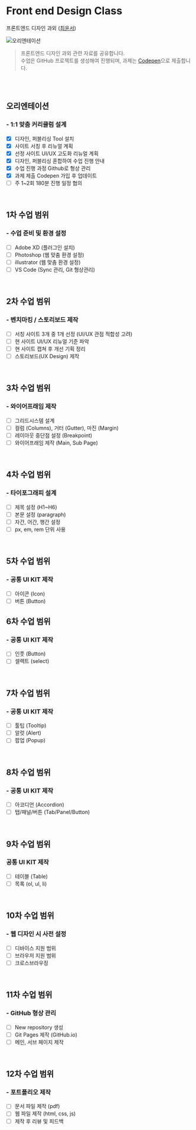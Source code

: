 # Front end Design Class
프론트엔드 디자인 과외 ([최윤서](https://github.com/yoonie1005))

![오리엔테이션](../resouce/images/오리엔테이션.png)
> 프론트엔드 디자인 과외 관련 자료를 공유합니다. <br>
> 수업은 GitHub 프로젝트를 생성해여 진행되며, 과제는 [Codepen](https://codepen.io/your-work)으로 제출합니다.

<br>
<br>

## 오리엔테이션
### - 1:1 맞춤 커리큘럼 설계
- [x] 디자인, 퍼블리싱 Tool 설치
- [x] 사이트 서칭 후 리뉴얼 계획
- [x] 선정 사이트 UI/UX 고도화 리뉴얼 계획
- [x] 디자인, 퍼블리싱 혼합하여 수업 진행 안내
- [x] 수업 진행 과정 Github로 형상 관리
- [x] 과제 제출 Codepen 가입 후 업데이트
- [ ] 주 1~2회 180분 진행 일정 협의

<br>

## 1차 수업 범위
### - 수업 준비 및 환경 설정
- [ ] Adobe XD (플러그인 설치)
- [ ] Photoshop (웹 맞춤 환경 설정)
- [ ] illustrator (웹 맞춤 환경 설정)
- [ ] VS Code (Sync 관리, Git 형상관리)

<br>

## 2차 수업 범위
### - 벤치마킹 / 스토리보드 제작
- [ ] 서칭 사이트 3개 중 1개 선정 (UI/UX 관점 적합성 고려)
- [ ] 현 사이트 UI/UX 리뉴얼 기준 파악
- [ ] 현 사이트 캡쳐 후 개선 기획 정리
- [ ] 스토리보드(UX Design) 제작

<br>

## 3차 수업 범위
### - 와이어프래임 제작
- [ ] 그리드시스템 설계
- [ ] 컬럼 (Columns), 거터 (Gutter), 마진 (Margin)
- [ ] 레이아웃 중단점 설정 (Breakpoint)
- [ ] 와이어프래임 제작 (Main, Sub Page)

<br>

## 4차 수업 범위
### - 타이포그래피 설계
- [ ] 제목 설정 (H1~H6)
- [ ] 본문 설정 (paragraph)
- [ ] 자간, 어간, 행간 설정
- [ ] px, em, rem 단위 사용

<br>

## 5차 수업 범위
### - 공통 UI KIT 제작
- [ ] 아이콘 (Icon)
- [ ] 버튼 (Button)

## 6차 수업 범위
### - 공통 UI KIT 제작
- [ ] 인풋 (Button)
- [ ] 셀렉트 (select)

<br>

## 7차 수업 범위
### - 공통 UI KIT 제작
- [ ] 툴팁 (Tooltip)
- [ ] 알럿 (Alert)
- [ ] 팝업 (Popup)

<br>

## 8차 수업 범위
### - 공통 UI KIT 제작
- [ ] 아코디언 (Accordion)
- [ ] 탭/패널/버튼 (Tab/Panel/Button)

<br>

## 9차 수업 범위
### 공통 UI KIT 제작
- [ ] 테이블 (Table)
- [ ] 목록 (ol, ul, li)

<br>

## 10차 수업 범위
### - 웹 디자인 시 사전 설정
  - [ ] 디바이스 지원 범위
  - [ ] 브라우저 지원 범위
  - [ ] 크로스브라우징

<br>

## 11차 수업 범위
### - GitHub 형상 관리
  - [ ] New repository 생성
  - [ ] Git Pages 제작 (GitHub.io)
  - [ ] 메인, 서브 페이지 제작

<br>

## 12차 수업 범위
### - 포트폴리오 제작
  - [ ] 문서 파일 제작 (pdf)
  - [ ] 웹 파일 제작 (html, css, js)
  - [ ] 제작 후 리뷰 및 피드백

